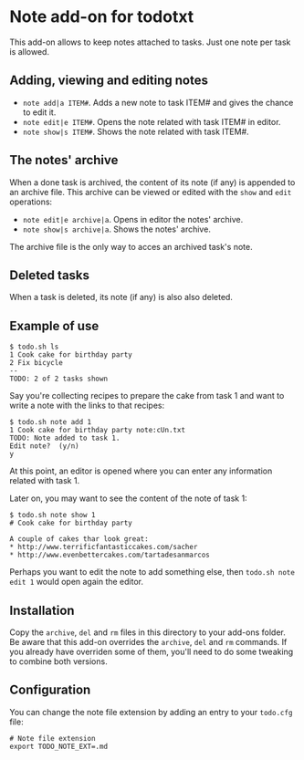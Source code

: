 # Note add-on for todotxt

This add-on allows to keep notes attached to tasks. Just one note per task is allowed.

## Adding, viewing and editing notes

* `note add|a ITEM#`. Adds a new note to task ITEM# and gives the chance to edit it.
* `note edit|e ITEM#`. Opens the note related with task ITEM# in editor.
* `note show|s ITEM#`. Shows the note related with task ITEM#.

## The notes' archive

When a done task is archived, the content of its note (if any) is appended to an archive file. This archive can be viewed or edited with the `show` and `edit` operations:

* `note edit|e archive|a`. Opens in editor the notes' archive.
* `note show|s archive|a`. Shows the notes' archive.

The archive file is the only way to acces an archived task's note.

## Deleted tasks

When a task is deleted, its note (if any) is also also deleted.

## Example of use

	$ todo.sh ls
	1 Cook cake for birthday party
	2 Fix bicycle
	--
	TODO: 2 of 2 tasks shown
	
Say you're collecting recipes to prepare the cake from task 1 and want to write a note with the links to that recipes:

	$ todo.sh note add 1
	1 Cook cake for birthday party note:cUn.txt
	TODO: Note added to task 1.
	Edit note?  (y/n)
	y

At this point, an editor is opened where you can enter any information related with task 1.

Later on, you may want to see the content of the note of task 1:

	$ todo.sh note show 1
	# Cook cake for birthday party

	A couple of cakes thar look great:
	* http://www.terrificfantasticcakes.com/sacher
	* http://www.evenbettercakes.com/tartadesanmarcos

Perhaps you want to edit the note to add something else, then `todo.sh note edit 1` would open again the editor.

## Installation

Copy the `archive`, `del` and `rm` files in this directory to your add-ons folder. Be aware that this add-on overrides the `archive`, `del` and `rm` commands. If you already have overriden some of them, you'll need to do some tweaking to combine both versions.

## Configuration

You can change the note file extension by adding an entry to your `todo.cfg` file:

```
# Note file extension
export TODO_NOTE_EXT=.md
```
